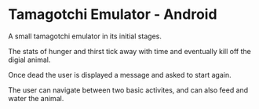 # Tamagotchi Emulator - Android


A small tamagotchi emulator in its initial stages. 

The stats of hunger and thirst tick away with time and eventually kill off the digial animal. 

Once dead the user is displayed a message and asked to start again. 

The user can navigate between two basic activites, and can also feed and water the animal. 

